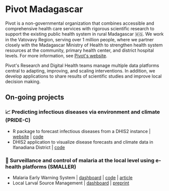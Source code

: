 # Pivot Madagascar

Pivot is a non-governmental organization that combines accessible and comprehensive health care services with rigorous scientific research to support the existing public health system in rural Madagascar 🇲🇬. We work in the Vatovavy Region, serving over 1 million people, where we partner closely with the Madagascar Ministry of Health to strengthen health system resources at the community, primary health center, and district hospital levels. For more information, see [Pivot's website](https://www.pivotworks.org/).

Pivot's Research and Digital Health teams manage multiple data platforms central to adapting, improving, and scaling interventions. In addition, we develop applications to share results of scientific studies and improve local decision making.

## On-going projects

### 📈 Predicting infectious diseases via environment and climate (PRIDE-C)

- R package to forecast infectious diseases from a DHIS2 instance | [website](https://pivot-madagascar.github.io/PRIDEC-package/) | [code](https://github.com/Pivot-Madagascar/PRIDEC-package)
- DHIS2 application to visualize disease forecasts and climate data in Ifanadiana District | [code](https://gitlab.com/pivot-dev/PRIDE-C/pride-c-app)

### 🦟 Surveillance and control of malaria at the local level using e-health platforms (SMALLER) 

- Malaria Early Warning System | [dashboard](https://smaller.pivot-dashboard.org/) | [code](https://gitlab.com/pivot-sci-apps/smaller-shiny) | [article](https://doi.org/10.1186/s12936-025-05266-0)
- Local Larval Source Management | [dashboard](https://lsm.pivot-dashboard.org/) | [preprint](https://www.researchsquare.com/article/rs-5181799/v1)
